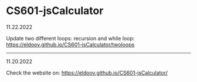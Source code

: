 # CS601-jsCalculator

11.22.2022

Update two different loops: recursion and while loop: https://eldoov.github.io/CS601-jsCalculator/twoloops


-----------------------------------------------
11.20.2022

Check the website on: https://eldoov.github.io/CS601-jsCalculator/

